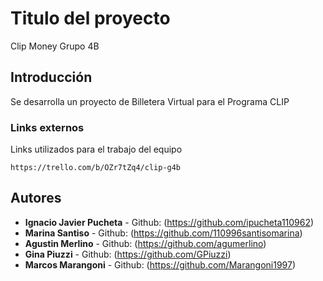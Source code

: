 # Titulo del proyecto

Clip Money Grupo 4B

## Introducción

Se desarrolla un proyecto de Billetera Virtual para el Programa CLIP

### Links externos

Links utilizados para el trabajo del equipo

```
https://trello.com/b/OZr7tZq4/clip-g4b
```

## Autores

* **Ignacio Javier Pucheta** - Github: (https://github.com/ipucheta110962)
* **Marina Santiso** - Github: (https://github.com/110996santisomarina)
* **Agustin Merlino** - Github: (https://github.com/agumerlino)
* **Gina Piuzzi** - Github: (https://github.com/GPiuzzi)
* **Marcos Marangoni** - Github: (https://github.com/Marangoni1997)

